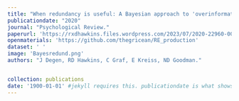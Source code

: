 ```yaml
---
title: "When redundancy is useful: A Bayesian approach to 'overinformative' referring expressions."
publicationdate: "2020"
journal: "Psychological Review."
paperurl: 'https://rxdhawkins.files.wordpress.com/2023/07/2020-22960-001-1.pdf'
openmaterials: 'https://github.com/thegricean/RE_production' 
dataset: ' '
image: 'Bayesredund.png'
authors: "J Degen, RD Hawkins, C Graf, E Kreiss, ND Goodman."


collection: publications
date: '1900-01-01' #jekyll requires this. publicationdate is what shows up
---
```

